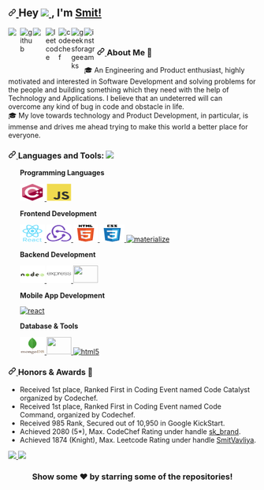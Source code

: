 <!DOCTYPE html>
<html lang="en">
<head>
    <meta charset="UTF-8">
    <meta http-equiv="X-UA-Compatible" content="IE=edge">
    <meta name="viewport" content="width=device-width, initial-scale=1.0">
</head>
<body>
    <article class="markdown-body entry-content container-lg f5" itemprop="text">
        <h2 dir="auto">
            <a id="user-content-hey--im-smit" class="anchor" aria-hidden="true" href="#hey--im-smit">
                <svg class="octicon octicon-link" viewBox="0 0 16 16" version="1.1" width="16" height="16" aria-hidden="true">
                    <path fill-rule="evenodd" d="M7.775 3.275a.75.75 0 001.06 1.06l1.25-1.25a2 2 0 112.83 2.83l-2.5 2.5a2 2 0 01-2.83 0 .75.75 0 00-1.06 1.06 3.5 3.5 0 004.95 0l2.5-2.5a3.5 3.5 0 00-4.95-4.95l-1.25 1.25zm-4.69 9.64a2 2 0 010-2.83l2.5-2.5a2 2 0 012.83 0 .75.75 0 001.06-1.06 3.5 3.5 0 00-4.95 0l-2.5 2.5a3.5 3.5 0 004.95 4.95l1.25-1.25a.75.75 0 00-1.06-1.06l-1.25 1.25a2 2 0 01-2.83 0z"></path>
                </svg>
            </a>Hey <a target="_blank" rel="noopener noreferrer" href="https://github.com/TheDudeThatCode/TheDudeThatCode/blob/master/Assets/Hi.gif">
                <img src="https://github.com/TheDudeThatCode/TheDudeThatCode/raw/master/Assets/Hi.gif" width="29px" style="max-width: 100%;">
            </a>, I'm <a href="https://www.linkedin.com/in/smit-vavliya-300820202/" rel="nofollow">Smit!</a>
        </h2>
        <a href="https://www.linkedin.com/in/smit-vavliya-300820202/" rel="nofollow">
            <img align="left" width="24px" src="https://camo.githubusercontent.com/d659d2bac00c01b42bffbae84bdc121e828b8fecd5b4949ffa2575f5d9e4a371/68747470733a2f2f63646e2e6a7364656c6976722e6e65742f6e706d2f73696d706c652d69636f6e734076332f69636f6e732f6c696e6b6564696e2e737667" data-canonical-src="https://cdn.jsdelivr.net/npm/simple-icons@v3/icons/linkedin.svg" style="max-width: 100%;">
        </a>
        <a href="https://github.com/SmitVavliya" rel="nofollow">
            <img align="left" width="26px" 
src="https://cdn.jsdelivr.net/npm/simple-icons@3.0.1/icons/github.svg" class="w-6 h-6 sm:w-8 sm:h-8 mr-1 sm:mr-4" alt="github" style="max-width: 100%;">
        </a>
        <a href="mailto:srvavliya79@gmail.com">
            <img align="left" width="26px" src="https://camo.githubusercontent.com/c9a89a6426081483aa6cd371bdecae44045961437b349ea97097d476978436f4/68747470733a2f2f63646e2e6a7364656c6976722e6e65742f6e706d2f73696d706c652d69636f6e734076332f69636f6e732f676d61696c2e737667" data-canonical-src="https://cdn.jsdelivr.net/npm/simple-icons@v3/icons/gmail.svg" style="max-width: 100%;">
        </a>
        <a href="https://leetcode.com/SmitVavliya/" rel="nofollow">
            <img align="left" width="26px"
src="https://cdn.jsdelivr.net/npm/simple-icons@3.1.0/icons/leetcode.svg" class="w-6 h-6 sm:w-8 sm:h-8 mr-1 sm:mr-4" alt="leetcode" style="max-width: 100%;">
        </a>
        <a href="https://www.codechef.com/users/sk_brand" rel="nofollow">
            <img align="left" width="26px"
src="https://cdn.jsdelivr.net/npm/simple-icons@3.1.0/icons/codechef.svg" class="w-6 h-6 sm:w-8 sm:h-8 mr-1 sm:mr-4" alt="codechef" style="max-width: 100%;">
        </a>
        <a href="https://auth.geeksforgeeks.org/user/smitvavliya2276/practice/" rel="nofollow">
            <img align="left" width="26px"
src="https://cdn.jsdelivr.net/npm/simple-icons@3.1.0/icons/geeksforgeeks.svg" class="w-6 h-6 sm:w-8 sm:h-8 mr-1 sm:mr-4" alt="geeksforgeeks" style="max-width: 100%;">
        </a>
        <a href="https://www.youtube.com/channel/UCBGOUQHNNtNGcGzVq5rIXjw" rel="nofollow">
            <img align="left" width="26px"
src="https://cdn.jsdelivr.net/npm/simple-icons@3.0.1/icons/instagram.svg" class="w-6 h-6 sm:w-8 sm:h-8 mr-1 sm:mr-4" alt="instagram" style="max-width: 100%;">
        </a>
        <br>
        <h3 dir="auto">
            <a id="user-content-about-me-" class="anchor" aria-hidden="true" href="#about-me-">
            <svg class="octicon octicon-link" viewBox="0 0 16 16" version="1.1" width="16" height="16" aria-hidden="true">
                <path fill-rule="evenodd" d="M7.775 3.275a.75.75 0 001.06 1.06l1.25-1.25a2 2 0 112.83 2.83l-2.5 2.5a2 2 0 01-2.83 0 .75.75 0 00-1.06 1.06 3.5 3.5 0 004.95 0l2.5-2.5a3.5 3.5 0 00-4.95-4.95l-1.25 1.25zm-4.69 9.64a2 2 0 010-2.83l2.5-2.5a2 2 0 012.83 0 .75.75 0 001.06-1.06 3.5 3.5 0 00-4.95 0l-2.5 2.5a3.5 3.5 0 004.95 4.95l1.25-1.25a.75.75 0 00-1.06-1.06l-1.25 1.25a2 2 0 01-2.83 0z"></path>
            </svg>
            </a>About Me <g-emoji class="g-emoji" alias="rocket" fallback-src="https://github.githubassets.com/images/icons/emoji/unicode/1f680.png">🚀</g-emoji>
        </h3>   
        <p dir="auto">
            <g-emoji class="g-emoji" alias="mortar_board" fallback-src="https://github.githubassets.com/images/icons/emoji/unicode/1f393.png">🎓</g-emoji> An Engineering and Product enthusiast, highly motivated and interested in Software Development and solving problems for the people and building something which they need with the help of Technology and Applications. I believe that an undeterred will can overcome any kind of bug in code and obstacle in life.
            <br>
            <g-emoji class="g-emoji" alias="mortar_board" fallback-src="https://github.githubassets.com/images/icons/emoji/unicode/1f393.png">🎓</g-emoji> My love towards technology and Product Development, in particular, is immense and drives me ahead trying to make this world a better place for everyone.
            <br>
        </p>
        <h3 dir="auto"><a id="user-content-languages-and-tools-" class="anchor" aria-hidden="true" href="#languages-and-tools-">
            <svg class="octicon octicon-link" viewBox="0 0 16 16" version="1.1" width="16" height="16" aria-hidden="true">
                <path fill-rule="evenodd" d="M7.775 3.275a.75.75 0 001.06 1.06l1.25-1.25a2 2 0 112.83 2.83l-2.5 2.5a2 2 0 01-2.83 0 .75.75 0 00-1.06 1.06 3.5 3.5 0 004.95 0l2.5-2.5a3.5 3.5 0 00-4.95-4.95l-1.25 1.25zm-4.69 9.64a2 2 0 010-2.83l2.5-2.5a2 2 0 012.83 0 .75.75 0 001.06-1.06 3.5 3.5 0 00-4.95 0l-2.5 2.5a3.5 3.5 0 004.95 4.95l1.25-1.25a.75.75 0 00-1.06-1.06l-1.25 1.25a2 2 0 01-2.83 0z">
                </path>
            </svg>
            </a>Languages and Tools: <a target="_blank" rel="noopener noreferrer" href="https://camo.githubusercontent.com/63371d36886ee658f5a97401f393e1ab1684b2fd3de674b8f5efc7d410b2a3d0/68747470733a2f2f6d656469612e67697068792e636f6d2f6d656469612f57556c706c634d704f43456d5447427442572f67697068792e676966">
            <img src="https://camo.githubusercontent.com/63371d36886ee658f5a97401f393e1ab1684b2fd3de674b8f5efc7d410b2a3d0/68747470733a2f2f6d656469612e67697068792e636f6d2f6d656469612f57556c706c634d704f43456d5447427442572f67697068792e676966" width="30" data-canonical-src="https://media.giphy.com/media/WUlplcMpOCEmTGBtBW/giphy.gif" style="max-width: 100%;">
            </a>
        </h3>
        <ul>
            <p dir="auto"><b>Programming Languages</b></p>
            <a target="_blank" rel="noopener noreferrer" href="https://raw.githubusercontent.com/github/explore/80688e429a7d4ef2fca1e82350fe8e3517d3494d/topics/flutter/flutter.png">
                <img height="35" width="50" class="ml-4 w-8 h-8 sm:w-10 sm:h-10" src="https://raw.githubusercontent.com/devicons/devicon/master/icons/cplusplus/cplusplus-original.svg" alt="cplusplus"/>
            </a>
            <a target="_blank" rel="noopener noreferrer" href="https://raw.githubusercontent.com/github/explore/80688e429a7d4ef2fca1e82350fe8e3517d3494d/topics/flutter/flutter.png">
                <img height="35" width="50" class="ml-4 w-8 h-8 sm:w-10 sm:h-10" src="https://raw.githubusercontent.com/devicons/devicon/master/icons/javascript/javascript-original.svg" alt="cplusplus" style="max-width: 100%;">
            </a>
            <p dir="auto"><b>Frontend Development</b></p>
            <a target="_blank" rel="noopener noreferrer" href="https://raw.githubusercontent.com/github/explore/80688e429a7d4ef2fca1e82350fe8e3517d3494d/topics/flutter/flutter.png">
                <img height="35" width="50" class="ml-4 w-8 h-8 sm:w-10 sm:h-10" src="https://raw.githubusercontent.com/devicons/devicon/master/icons/react/react-original-wordmark.svg" alt="react">
            </a>
            <a target="_blank" rel="noopener noreferrer" href="https://raw.githubusercontent.com/github/explore/80688e429a7d4ef2fca1e82350fe8e3517d3494d/topics/flutter/flutter.png">
                <img height="35" width="50" class="ml-4 w-8 h-8 sm:w-10 sm:h-10" src="https://raw.githubusercontent.com/devicons/devicon/master/icons/redux/redux-original.svg" alt="html5">
            </a>
            <a target="_blank" rel="noopener noreferrer" href="https://raw.githubusercontent.com/github/explore/80688e429a7d4ef2fca1e82350fe8e3517d3494d/topics/flutter/flutter.png">
                <img height="35" width="50" class="ml-4 w-8 h-8 sm:w-10 sm:h-10" src="https://raw.githubusercontent.com/devicons/devicon/master/icons/html5/html5-original-wordmark.svg">
            </a>
            <a target="_blank" rel="noopener noreferrer" href="https://raw.githubusercontent.com/github/explore/80688e429a7d4ef2fca1e82350fe8e3517d3494d/topics/flutter/flutter.png">
                <img height="35" width="50" class="ml-4 w-8 h-8 sm:w-10 sm:h-10" src="https://raw.githubusercontent.com/devicons/devicon/master/icons/css3/css3-original-wordmark.svg" alt="css3">
            </a>
            <a target="_blank" rel="noopener noreferrer" href="https://raw.githubusercontent.com/github/explore/80688e429a7d4ef2fca1e82350fe8e3517d3494d/topics/flutter/flutter.png">
                <img height="35" width="50" class="ml-4 w-8 h-8 sm:w-10 sm:h-10" src="https://raw.githubusercontent.com/prplx/svg-logos/5585531d45d294869c4eaab4d7cf2e9c167710a9/svg/materialize.svg" alt="materialize">
            </a>
            <p dir="auto"><b>Backend Development</b></p>
            <a target="_blank" rel="noopener noreferrer" href="https://raw.githubusercontent.com/github/explore/80688e429a7d4ef2fca1e82350fe8e3517d3494d/topics/flutter/flutter.png">
                <img height="35" width="50" class="ml-4 w-8 h-8 sm:w-10 sm:h-10" src="https://raw.githubusercontent.com/devicons/devicon/master/icons/nodejs/nodejs-original-wordmark.svg" alt="react">
            </a>
            <a target="_blank" rel="noopener noreferrer" href="https://raw.githubusercontent.com/github/explore/80688e429a7d4ef2fca1e82350fe8e3517d3494d/topics/flutter/flutter.png">
                <img height="35" width="50" class="ml-4 w-8 h-8 sm:w-10 sm:h-10" src="https://raw.githubusercontent.com/devicons/devicon/master/icons/express/express-original-wordmark.svg" alt="html5">
            </a>
            <a target="_blank" rel="noopener noreferrer" href="https://raw.githubusercontent.com/github/explore/80688e429a7d4ef2fca1e82350fe8e3517d3494d/topics/flutter/flutter.png">
                <img height="35" width="50" class="ml-4 w-8 h-8 sm:w-10 sm:h-10" src="https://www.vectorlogo.zone/logos/graphql/graphql-icon.svg">
            </a>
            <p dir="auto"><b>Mobile App Development</b></p>
            <a target="_blank" rel="noopener noreferrer" href="https://raw.githubusercontent.com/github/explore/80688e429a7d4ef2fca1e82350fe8e3517d3494d/topics/flutter/flutter.png">
                <img height="35" width="50" class="ml-4 w-8 h-8 sm:w-10 sm:h-10" src="https://reactnative.dev/img/header_logo.svg" alt="react">
            </a>
            <p dir="auto"><b>Database & Tools</b></p>
            <a target="_blank" rel="noopener noreferrer" href="https://raw.githubusercontent.com/github/explore/80688e429a7d4ef2fca1e82350fe8e3517d3494d/topics/flutter/flutter.png">
                <img height="35" width="50" class="ml-4 w-8 h-8 sm:w-10 sm:h-10" src="https://raw.githubusercontent.com/devicons/devicon/master/icons/mongodb/mongodb-original-wordmark.svg" alt="react">
            </a>
            <a target="_blank" rel="noopener noreferrer" href="https://raw.githubusercontent.com/github/explore/80688e429a7d4ef2fca1e82350fe8e3517d3494d/topics/flutter/flutter.png">
                <img height="35" width="50" class="ml-4 w-8 h-8 sm:w-10 sm:h-10" src="https://www.svgrepo.com/show/354202/postman-icon.svg">
            </a>
            <a target="_blank" rel="noopener noreferrer" href="https://raw.githubusercontent.com/github/explore/80688e429a7d4ef2fca1e82350fe8e3517d3494d/topics/flutter/flutter.png">
                <img height="35" width="50" class="ml-4 w-8 h-8 sm:w-10 sm:h-10" src="https://cdn.worldvectorlogo.com/logos/adobe-xd.svg" alt="html5">
            </a>
        </ul>
        <h3 dir="auto">
            <a id="user-content-honors--awards-" class="anchor" aria-hidden="true" href="#honors--awards-">
                <svg class="octicon octicon-link" viewBox="0 0 16 16" version="1.1" width="16" height="16" aria-hidden="true">
                    <path fill-rule="evenodd" d="M7.775 3.275a.75.75 0 001.06 1.06l1.25-1.25a2 2 0 112.83 2.83l-2.5 2.5a2 2 0 01-2.83 0 .75.75 0 00-1.06 1.06 3.5 3.5 0 004.95 0l2.5-2.5a3.5 3.5 0 00-4.95-4.95l-1.25 1.25zm-4.69 9.64a2 2 0 010-2.83l2.5-2.5a2 2 0 012.83 0 .75.75 0 001.06-1.06 3.5 3.5 0 00-4.95 0l-2.5 2.5a3.5 3.5 0 004.95 4.95l1.25-1.25a.75.75 0 00-1.06-1.06l-1.25 1.25a2 2 0 01-2.83 0z"></path>
                </svg>
            </a>Honors &amp; Awards <g-emoji class="g-emoji" alias="medal_sports" fallback-src="https://github.githubassets.com/images/icons/emoji/unicode/1f3c5.png">🏅</g-emoji>
        </h3>
        <ul dir="auto">
            <li>Received 1st place, Ranked First in Coding Event named Code Catalyst organized by Codechef.
            </li>
            <li>Received 1st place, Ranked First in Coding Event named Code Command, organized by Codechef.
            </li>
            <li>Received 985 Rank, Secured out of 10,950 in Google KickStart.
            </li>
            <li>Achieved 2080 (5*), Max. CodeChef Rating under handle <a href="https://www.codechef.com/users/sk_brand">sk_brand</a>.
            </li>
            <li>Achieved 1874 (Knight), Max. Leetcode Rating under handle <a href="https://leetcode.com/SmitVavliya/">SmitVavliya</a>.
            </li>
        </ul>
        <p flow="left">
            <a target="_blank" rel="noopener noreferrer" href="#">
                <img height="250" class="ml-4 w-8 h-8 sm:w-10 sm:h-10" src="https://github-readme-stats.vercel.app/api/top-langs/?username=SmitVavliya&theme=dark&hide_langs_below=1">
            </a>
            <a target="_blank" rel="noopener noreferrer" href="#">
                <img height="250" class="ml-4 w-8 h-8 sm:w-10 sm:h-10" src="https://github-readme-stats.vercel.app/api?username=SmitVavliya&show_icons=true&theme=highcontrast">
            </a>
        </p>
        <div align="center" dir="auto">
            <h3 dir="auto">
                Show some <g-emoji class="g-emoji" alias="heart" fallback-src="https://github.githubassets.com/images/icons/emoji/unicode/2764.png">❤️</g-emoji> by starring some of the repositories!
            </h3>
        </div>
    </article>
</body>
</html>
